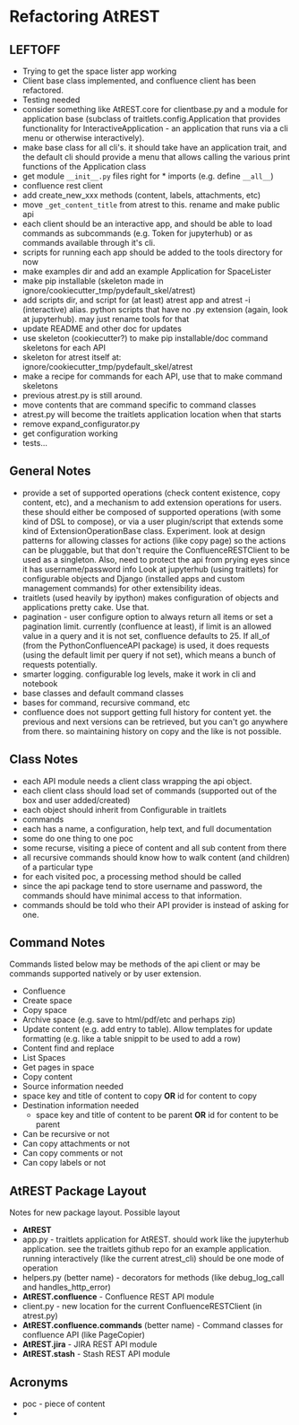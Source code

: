 # Refactoring AtREST

## LEFTOFF
* Trying to get the space lister app working
* Client base class implemented, and confluence client has been refactored.
 * Testing needed
 * consider something like AtREST.core for clientbase.py and a module for
   application base (subclass of traitlets.config.Application that provides
   functionality for InteractiveApplication - an application that runs via a
   cli menu or otherwise interactively).
* make base class for all cli's. it should take have an application trait, and
  the default cli should provide a menu that allows calling the various print
  functions of the Application class
* get module `__init__.py` files right for * imports (e.g. define `__all__`)
* confluence rest client
 * add create_new_xxx methods (content, labels, attachments, etc)
 * move `_get_content_title` from atrest to this. rename and make public api
* each client should be an interactive app, and should be able to load commands
  as subcommands (e.g. Token for jupyterhub) or as commands available through
  it's cli.
 * scripts for running each app should be added to the tools directory for now
* make examples dir and add an example Application for SpaceLister
* make pip installable (skeleton made in ignore/cookiecutter_tmp/pydefault_skel/atrest)
* add scripts dir, and script for (at least) atrest app and atrest -i
  (interactive) alias. python scripts that have no .py extension (again, look
  at jupyterhub). may just rename tools for that
* update README and other doc for updates
* use skeleton (cookiecutter?) to make pip installable/doc command skeletons
  for each API
 * skeleton for atrest itself at: ignore/cookiecutter_tmp/pydefault_skel/atrest
 * make a recipe for commands for each API, use that to make command skeletons
* previous atrest.py is still around.
 * move contents that are command specific to command classes
 * atrest.py will become the traitlets application location when that starts
 * remove expand_configurator.py
* get configuration working
* tests...

## General Notes
* provide a set of supported operations (check content existence, copy content,
    etc), and a mechanism to add extension operations for users. these should
    either be composed of supported operations (with some kind of DSL to
    compose), or via a user plugin/script that extends some kind of
    ExtensionOperationBase class. Experiment. look at design patterns for
    allowing classes for actions (like copy page) so the actions can be
    pluggable, but that don't require the ConfluenceRESTClient to be used as a
    singleton. Also, need to protect the api from prying eyes since it has
    username/password info Look at jupyterhub (using traitlets) for
    configurable objects and Django (installed apps and custom management
    commands) for other extensibility ideas.
* traitlets (used heavily by ipython) makes configuration of objects and
  applications pretty cake. Use that.
* pagination - user configure option to always return all items or set a
    pagination limit. currently (confluence at least), if limit is an allowed
    value in a query and it is not set, confluence defaults to 25. If all_of
    (from the PythonConfluenceAPI package) is used, it does requests (using
    the default limit per query if not set), which means a bunch of requests
    potentially.
* smarter logging. configurable log levels, make it work in cli and notebook
* base classes and default command classes
 * bases for command, recursive command, etc
* confluence does not support getting full history for content yet. the
  previous and next versions can be retrieved, but you can't go anywhere from
  there. so maintaining history on copy and the like is not possible.

## Class Notes
* each API module needs a client class wrapping the api object.
* each client class should load set of commands (supported out of the box and user added/created)
* each object should inherit from Configurable in traitlets
* commands
 * each has a name, a configuration, help text, and full documentation
 * some do one thing to one poc
 * some recurse, visiting a piece of content and all sub content from there
  * all recursive commands should know how to walk content (and children) of
    a particular type
  * for each visited poc, a processing method should be called
 * since the api package tend to store username and password, the commands
    should have minimal access to that information.
 * commands should be told who their API provider is instead of asking for one.

## Command Notes
Commands listed below may be methods of the api client or may be commands
supported natively or by user extension.

* Confluence
 * Create space
 * Copy space
 * Archive space (e.g. save to html/pdf/etc and perhaps zip)
 * Update content (e.g. add entry to table). Allow templates for update
   formatting (e.g. like a table snippit to be used to add a row)
 * Content find and replace
 * List Spaces
 * Get pages in space
 * Copy content
  * Source information needed
   * space key and title of content to copy __OR__ id for content to copy
  * Destination information needed
    * space key and title of content to be parent __OR__ id for content to be parent
  * Can be recursive or not
  * Can copy attachments or not
  * Can copy comments or not
  * Can copy labels or not

## AtREST Package Layout

Notes for new package layout. Possible layout

* __AtREST__
 * app.py - traitlets application for AtREST. should work like the jupyterhub
   application. see the traitlets github repo for an example application.
   running interactively (like the current atrest_cli) should be one mode of
   operation
 * helpers.py (better name) - decorators for methods (like debug_log_call and handles_http_error)
 * __AtREST.confluence__ - Confluence REST API module
  * client.py - new location for the current ConfluenceRESTClient (in atrest.py)
  * __AtREST.confluence.commands__ (better name) - Command classes for confluence API (like PageCopier)
 * __AtREST.jira__ - JIRA REST API module
 * __AtREST.stash__ - Stash REST API module

## Acronyms
* poc - piece of content
*
